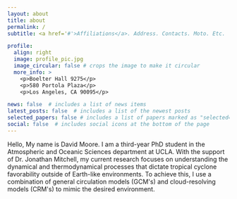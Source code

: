 ```yaml
---
layout: about
title: about
permalink: /
subtitle: <a href='#'>Affiliations</a>. Address. Contacts. Moto. Etc.

profile:
  align: right
  image: profile_pic.jpg
  image_circular: false # crops the image to make it circular
  more_info: >
    <p>Boelter Hall 9275</p>
    <p>580 Portola Plaza</p>
    <p>Los Angeles, CA 90095</p>

news: false  # includes a list of news items
latest_posts: false  # includes a list of the newest posts
selected_papers: false # includes a list of papers marked as "selected={true}"
social: false  # includes social icons at the bottom of the page
---
```


Hello, My name is David Moore. I am a third-year PhD student in the Atmospheric and Oceanic Sciences department at UCLA. With the support of Dr. Jonathan Mitchell, my current research focuses on understanding the dynamical and thermodynamical processes that dictate tropical cyclone favorability outside of Earth-like environments. To achieve this, I use a combination of general circulation models (GCM's) and cloud-resolving models (CRM's) to mimic the desired environment.
